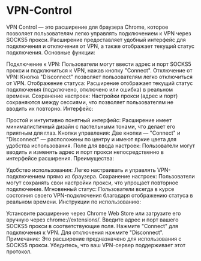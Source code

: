 # VPN-Control
VPN Control — это расширение для браузера Chrome, которое позволяет пользователям легко управлять подключением к VPN через SOCKS5 прокси. Расширение предоставляет удобный интерфейс для подключения и отключения от VPN, а также отображает текущий статус подключения.
Основные функции:

Подключение к VPN: Пользователи могут ввести адрес и порт SOCKS5 прокси и подключиться к VPN, нажав кнопку "Connect".
Отключение от VPN: Кнопка "Disconnect" позволяет пользователям легко отключиться от VPN.
Отображение статуса: Расширение отображает текущий статус подключения (подключено, отключено или ошибка) в реальном времени.
Сохранение настроек: Настройки прокси (адрес и порт) сохраняются между сессиями, что позволяет пользователям не вводить их повторно.
Интерфейс:

Простой и интуитивно понятный интерфейс: Расширение имеет минималистичный дизайн с пастельными тонами, что делает его приятным для глаз.
Кнопки управления: Две кнопки — "Connect" и "Disconnect" — расположены по центру и имеют яркие цвета для удобства использования.
Поле для ввода настроек: Пользователи могут вводить и изменять адрес и порт прокси непосредственно в интерфейсе расширения.
Преимущества:

Удобство использования: Легко настраивать и управлять VPN-подключением прямо из браузера.
Сохранение настроек: Пользователи могут сохранять свои настройки прокси, что упрощает повторное подключение.
Мгновенный статус: Пользователи всегда в курсе состояния своего VPN-подключения благодаря отображению статуса в реальном времени.
Инструкции по использованию:

Установите расширение через Chrome Web Store или загрузите его вручную через chrome://extensions/.
Введите адрес и порт вашего SOCKS5 прокси в соответствующие поля.
Нажмите "Connect" для подключения к VPN.
Для отключения нажмите "Disconnect".
Примечание:
Это расширение предназначено для использования с SOCKS5 прокси. Убедитесь, что ваш VPN-сервер поддерживает этот протокол.
